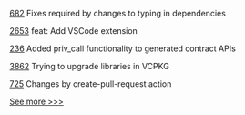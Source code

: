 
[682](https://github.com/hyperledger/fabric-sdk-node/pull/682) Fixes required by changes to typing in dependencies

[2653](https://github.com/hyperledger/cacti/pull/2653) feat: Add VSCode extension

[236](https://github.com/hyperledger/firefly-ethconnect/pull/236) Added priv_call functionality to generated contract APIs

[3862](https://github.com/hyperledger/iroha/pull/3862) Trying to upgrade libraries in VCPKG

[725](https://github.com/hyperledger/aries-agent-test-harness/pull/725) Changes by create-pull-request action


[See more >>>](https://start-here.hyperledger.org/pull-requests)
